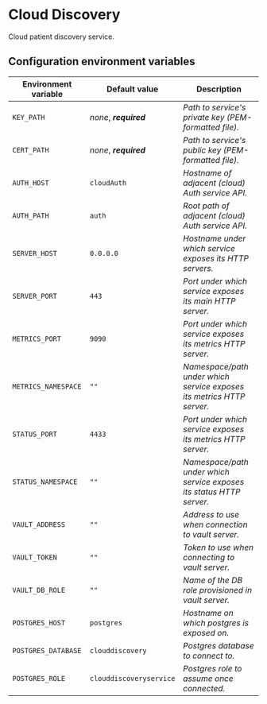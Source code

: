 # Cloud Discovery

Cloud patient discovery service.

## Configuration environment variables

Environment variable | Default value | Description
------------ | ------------- | -------------
`KEY_PATH` | *none*, ***required*** | *Path to service's private key (PEM-formatted file).*
`CERT_PATH` | *none*, ***required*** | *Path to service's public key (PEM-formatted file).*
`AUTH_HOST` | `cloudAuth` | *Hostname of adjacent (cloud) Auth service API.*
`AUTH_PATH` | `auth` | *Root path of adjacent (cloud) Auth service API.*
`SERVER_HOST` | `0.0.0.0` | *Hostname under which service exposes its HTTP servers.*
`SERVER_PORT` | `443` | *Port under which service exposes its main HTTP server.*
`METRICS_PORT` | `9090` | *Port under which service exposes its metrics HTTP server.*
`METRICS_NAMESPACE` | `""` | *Namespace/path under which service exposes its metrics HTTP server.*
`STATUS_PORT` | `4433` | *Port under which service exposes its metrics HTTP server.*
`STATUS_NAMESPACE` | `""` | *Namespace/path under which service exposes its status HTTP server.*
`VAULT_ADDRESS` | `""` | *Address to use when connection to vault server.*
`VAULT_TOKEN` | `""` | *Token to use when connecting to vault server.*
`VAULT_DB_ROLE` | `""` | *Name of the DB role provisioned in vault server.*
`POSTGRES_HOST` | `postgres` | *Hostname on which postgres is exposed on.*
`POSTGRES_DATABASE` | `clouddiscovery` | *Postgres database to connect to.*
`POSTGRES_ROLE` | `clouddiscoveryservice` | *Postgres role to assume once connected.*
